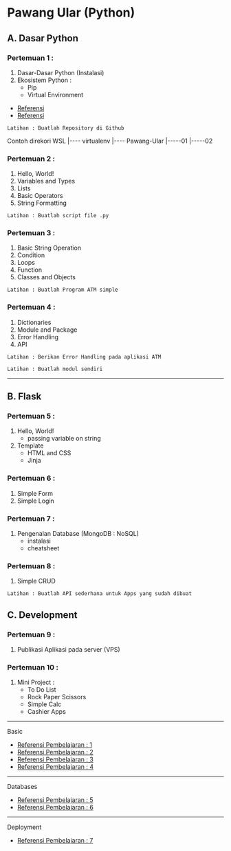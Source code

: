 # Pawang Ular (Python)

## A. Dasar Python
### Pertemuan 1 : 
  1. Dasar-Dasar Python (Instalasi)
  2. Ekosistem Python :
      - Pip
      - Virtual Environment
      
  - [Referensi](https://www.tecmint.com/install-pip-in-linux/)
  - [Referensi](https://docs.python-guide.org/dev/virtualenvs/)
      
  `Latihan : Buatlah Repository di Github`
  
  Contoh direkori
  WSL
    |---- virtualenv
    |---- Pawang-Ular
            |-----01
            |-----02

### Pertemuan 2 :
  1. Hello, World!
  2. Variables and Types
  3. Lists
  4. Basic Operators
  5. String Formatting

  `Latihan : Buatlah script file .py`
  
### Pertemuan 3 :
  1. Basic String Operation
  2. Condition
  3. Loops
  4. Function
  5. Classes and Objects
  
  `Latihan : Buatlah Program ATM simple`
  
### Pertemuan 4 :
  1. Dictionaries
  2. Module and Package
  3. Error Handling
  4. API
  
  `Latihan : Berikan Error Handling pada aplikasi ATM`
  
  `Latihan : Buatlah modul sendiri`
 
---

## B. Flask
### Pertemuan 5 :
  1. Hello, World!
      - passing variable on string
  2. Template
      - HTML and CSS
      - Jinja

### Pertemuan 6 :
  1. Simple Form
  2. Simple Login
  
### Pertemuan 7 :
  1. Pengenalan Database (MongoDB : NoSQL)
      - instalasi
      - cheatsheet
    
### Pertemuan 8 :
  1. Simple CRUD
  
  `Latihan : Buatlah API sederhana untuk Apps yang sudah dibuat`
  
## C. Development
### Pertemuan 9 :
  1. Publikasi Aplikasi pada server (VPS)
  
### Pertemuan 10 :
  1. Mini Project :
      - To Do List
      - Rock Paper Scissors
      - Simple Calc
      - Cashier Apps

---
Basic

- [Referensi Pembelajaran : 1](https://github.com/praxis-academy/akademik/tree/master/kurikulum/enterprise-python)
- [Referensi Pembelajaran : 2](https://docs.python.org/3.8/tutorial/interpreter.html)
- [Referensi Pembelajaran : 3](https://www.learnpython.org/)
- [Referensi Pembelajaran : 4](https://blog.miguelgrinberg.com/post/the-flask-mega-tutorial-part-i-hello-world)

---
Databases

- [Referensi Pembelajaran : 5](https://docs.mongodb.com/manual/tutorial/install-mongodb-on-ubuntu/)
- [Referensi Pembelajaran : 6](https://docs.microsoft.com/en-us/windows/wsl/tutorials/wsl-database)

----
Deployment

- [Referensi Pembelajaran : 7](https://www.youtube.com/watch?v=YFBRVJPhDGY&list=LLR_PXKHpu1mHTIhmYTBLWag&index=16&t=0s)



